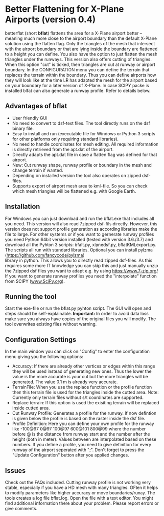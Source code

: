 # Better Flattening for X-Plane Airports (version 0.4)

betterflat (short **bflat**) flattens the area for a X-Plane airport better – meaning much more close to the airport boundary 
than the default X-Plane solution using the flatten flag. 
Only the triangles of the mesh that intersect with the airport boundary or that are lying inside the boundary 
are flattened to a height you can define. You also have the option to just flatten the mesh triangles under the runways.
This version also offers cutting of triangles. When this option "cut" is ticked, then triangles are cut at runway or airport boundary. 
In the CONFIGURATION menu you can define the terrain that replaces the terrain within the boundary. Thus you can define airports how they will look like at the time LR has adapted the mesh for the airport based on your boundary for a later version of X-Plane.
In case SCIPY packe is installed blfat can also generate a runway profile. Refer to details below.

## Advantages of bflat
* User friendly GUI
* No need to convert to dsf-text files. The tool directly runs on the dsf binary file.
* Easy to install and run (executable file for Windows or Python 3 scripts for other platforms only requiring standard libraries).
* No need to handle coordinates for mesh editing. All required information is directly retrieved from the apt.dat of the airport.
* Directly adapts the apt.dat file in case a flatten flag was defined for that airport.
* New: Cut runway shape, runway profile or boundary in the mesh and change terrain if wanted.
* Depending on installed version the tool also operates on zipped dsf-files.
* Supports export of airport mesh area to kml-file. So you can check which mesh triangles will be flattened e.g. with Google Earth.

## Installation
For Windows you can just download and run the bflat.exe that includes all you need. This version will also read 7zipped dsf-fils directly. However, this version does not support profile generation as according libraries make the file to large.
For other systems or if you want to gernerate runway profiles you need Python 64bit version installed (tested with version 3.6./3.7) and download all the Pyhton 3 scripts: bfalt.py, xlpnedsf.py, bflatKMLexport.py. 
The scripts all run with standard libraries. Optional you can install pylzma (https://github.com/fancycode/pylzma)  
library in python. This allows you to directly read zipped dsf-files.  As this requires some more IT knowledge 
you can skip this and just manually unzip the 7zipped dsf files you want to adapt e.g. by using https://www.7-zip.org/
If you want to generate runway profiles you need the "interpolate" function from SCIPY (www.SciPy.org). 

## Running the tool
Start the exe-file or run the bflat.py pyhton script. The GUI will open and steps should be self-explainable. 
**Important:** In order to avoid data loss make sure you always have copies of the original files you will modify.
The tool overwrites existing files without warning.

## Configuration Settings
In the main window you can click on "Config" to enter the configuration menu giving you the following options:
* Accuracy: If there are already other vertices or edges within this range they will be used instead of generating new ones. Thus the lower the value is the more accurate is your cut but the more triangles will be generated. The value 0.1 m is already very accurate.
* TerrainFile: When you use the replace function or the profile function then this terrain file is used for the triangles inside the cutted area. Note: Currently only terrain files without s/t coordinates are supported.
* Replace terrain: If this option is used the exisiting terrain will be replaced inside cutted area.
* Cut Runway Profile: Generates a profile for the runway. If now defintion is given below the profile is based on the raster inside the dsf file. 
* Profile Definition: Here you can define your own profile for the runway like -100@97 0@97 100@97 600@101 800@99 where the number before @ is the distance from runway start and the number after the height (both in meter). Values between are interpolated based on these numbers. If you define a profile, you need to give definition for every runway of the airport seperated with ";".
Don't forget to press the "Update Configuration" button after you applied changes.

## Issues
Check out the FAQs included.
Cutting runway profile is not working very stable, especially if you have a HD mesh with many triangles. OFten it helps to modify parameters like higher accuracy or move boundaries/runay.
The tools creates a log file bflat.log. Open the file with a text editor. You might find additional information there about your problem.
Please report errors or give comments.
